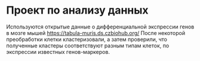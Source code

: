 
# Проект по анализу данных

Используются открытые данные о дифференциальной экспрессии генов в мозге мышей https://tabula-muris.ds.czbiohub.org/
После некоторой преобработки клетки кластеризовали, а затем проверили, что полученные кластеры соответствуют разным типам клеток, по экспрессии известных генов-маркеров.
